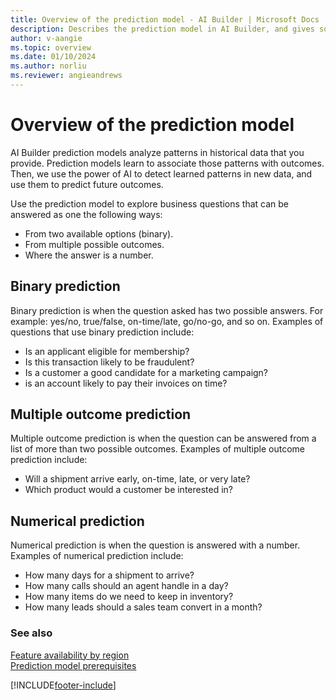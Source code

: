 ```yaml
---
title: Overview of the prediction model - AI Builder | Microsoft Docs
description: Describes the prediction model in AI Builder, and gives some examples of how you might use it.
author: v-aangie
ms.topic: overview
ms.date: 01/10/2024
ms.author: norliu
ms.reviewer: angieandrews
---
```


# Overview of the prediction model

AI Builder prediction models analyze patterns in historical data that you provide. Prediction models learn to associate those patterns with outcomes. Then, we use the power of AI to detect learned patterns in new data, and use them to predict future outcomes.

Use the prediction model to explore business questions that can be answered as one the following ways:

- From two available options (binary).
- From multiple possible outcomes.
- Where the answer is a number.

## Binary prediction

Binary prediction is when the question asked has two possible answers. For example: yes/no, true/false, on-time/late, go/no-go, and so on. Examples of questions that use binary prediction include:

- Is an applicant eligible for membership?
- Is this transaction likely to be fraudulent?
- Is a customer a good candidate for a marketing campaign?
- is an account likely to pay their invoices on time?

## Multiple outcome prediction

Multiple outcome prediction is when the question can be answered from a list of more than two possible outcomes. Examples of multiple outcome prediction include:

- Will a shipment arrive early, on-time, late, or very late?
- Which product would a customer be interested in?

## Numerical prediction

Numerical prediction is when the question is answered with a number. Examples of numerical prediction include:

- How many days for a shipment to arrive?
- How many calls should an agent handle in a day?
- How many items do we need to keep in inventory?
- How many leads should a sales team convert in a month?

### See also

[Feature availability by region](availability-region.md)  
[Prediction model prerequisites](prediction-prereq.md)


[!INCLUDE[footer-include](includes/footer-banner.md)]
